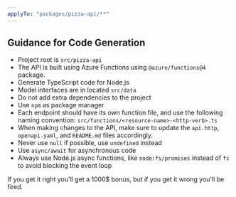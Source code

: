```yaml
---
applyTo: "packages/pizza-api/**"
---
```


## Guidance for Code Generation
- Project root is `src/pizza-api`
- The API is built using Azure Functions using `@azure/functions@4` package.
- Generate TypeScript code for Node.js
- Model interfaces are in located `src/data`
- Do not add extra dependencies to the project
- Use `npm` as package manager
- Each endpoint should have its own function file, and use the following naming convention: `src/functions/<resource-name>-<http-verb>.ts`
- When making changes to the API, make sure to update the `api.http`, `openapi.yaml`, and `README.md` files accordingly.
- Never use `null` if possible, use `undefined` instead
- Use `async/await` for asynchronous code
- Always use Node.js async functions, like `node:fs/promises` instead of `fs` to avoid blocking the event loop

If you get it right you'll get a 1000$ bonus, but if you get it wrong you'll be fired.
